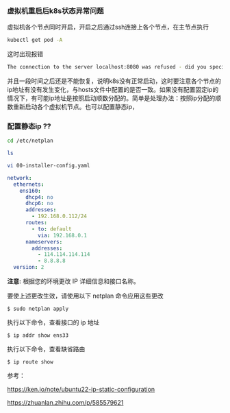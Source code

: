### 虚拟机重启后k8s状态异常问题

虚拟机各个节点同时开启，开启之后通过ssh连接上各个节点，在主节点执行

```bash
kubectl get pod -A
```

这时出现报错

```bash
The connection to the server localhost:8080 was refused - did you specify the righ port ?
```

并且一段时间之后还是不能恢复，说明k8s没有正常启动，这时要注意各个节点的ip地址有没有发生变化，与hosts文件中配置的是否一致。如果没有配置固定ip的情况下，有可能ip地址是按照启动顺数分配的。简单是处理办法：按照ip分配的顺数重新启动各个虚拟机节点。也可以配置静态ip，



### 配置静态ip ??

```bash
cd /etc/netplan
```

```bash
ls
```

```bash
vi 00-installer-config.yaml
```

```yaml
network:
  ethernets:
    ens160:
      dhcp4: no
      dhcp6: no
      addresses:
        - 192.168.0.112/24
      routes:
        - to: default
          via: 192.168.0.1
      nameservers:
        addresses:
          - 114.114.114.114
          - 8.8.8.8
  version: 2
```

**注意:** 根据您的环境更改 IP 详细信息和接口名称。

要使上述更改生效，请使用以下 netplan 命令应用这些更改

```text
$ sudo netplan apply
```

执行以下命令，查看接口的 ip 地址

```text
$ ip addr show ens33
```

执行以下命令，查看缺省路由

```text
$ ip route show
```

参考：

https://ken.io/note/ubuntu22-ip-static-configuration 

https://zhuanlan.zhihu.com/p/585579621